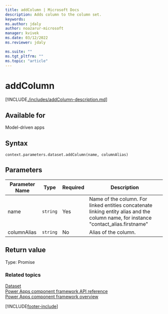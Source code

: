 ```yaml
---
title: addColumn | Microsoft Docs
description: Adds column to the column set.
keywords:
ms.author: jdaly
author: noazarur-microsoft
manager: kvivek
ms.date: 03/12/2022
ms.reviewer: jdaly

ms.suite: ""
ms.tgt_pltfrm: ""
ms.topic: "article"
---
```


# addColumn

[!INCLUDE[./includes/addColumn-description.md](./includes/addcolumn-description.md)]

## Available for

Model-driven apps

## Syntax

`context.parameters.dataset.addColumn(name, columnAlias)`

## Parameters

| Parameter Name | Type     | Required | Description                                                                                                                          |
| -------------- | -------- | -------- | ------------------------------------------------------------------------------------------------------------------------------------ |
| name           | `string` | Yes      | Name of the column. For linked entities concatenate linking entity alias and the column name, for instance "contact_alias.firstname" |
| columnAlias    | `string` | No       | Alias of the column.                                                                                                                 |

## Return value

Type: Promise

### Related topics

[Dataset](../dataset.md)<br/>
[Power Apps component framework API reference](../../reference/index.md)<br/>
[Power Apps component framework overview](../../overview.md)

[!INCLUDE[footer-include](../../../../includes/footer-banner.md)]
